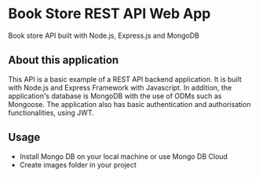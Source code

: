 # Book Store REST API Web App 
Book store API built with Node.js, Express.js and MongoDB
## About this application
This API is a basic example of a REST API backend application.
It is built with Node.js and Express Framework with Javascript. In addition, the application's database is MongoDB with the use of ODMs such as Mongoose. The application also has basic authentication and authorisation functionalities, using JWT.
## Usage
* Install Mongo DB on your local machine or use Mongo DB Cloud
* Create images folder in your project
